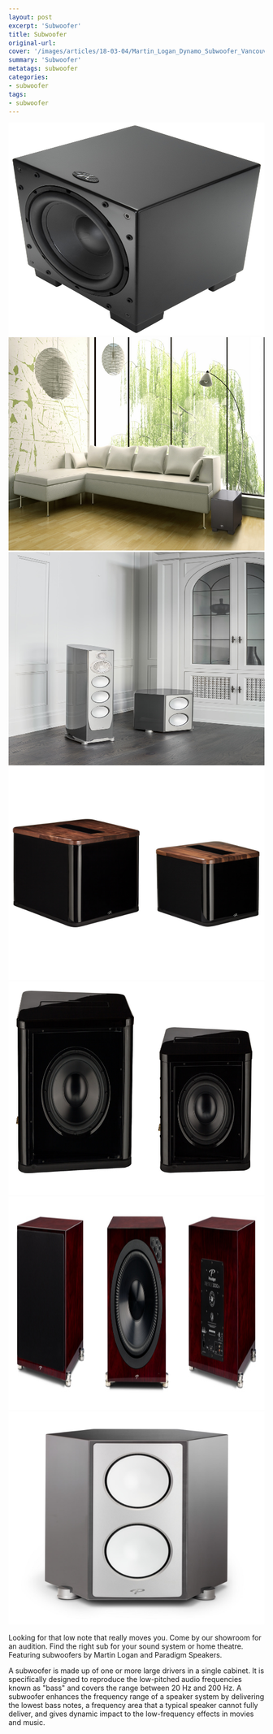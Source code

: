 ```yaml
---
layout: post
excerpt: 'Subwoofer'
title: Subwoofer
original-url:
cover: '/images/articles/18-03-04/Martin_Logan_Dynamo_Subwoofer_Vancouver.jpg'
summary: 'Subwoofer'
metatags: subwoofer
categories:
- subwoofer
tags:
- subwoofer
---
```

<div class="post-body entry-content" id="post-body-4174872115541856377" itemprop="description articleBody">
	<div style="text-align: left;">
    <img alt="" width="630" height="420" src="/images/articles/18-03-04/Martin_Logan_Dynamo_Subwoofer_Vancouver.jpg">
    <img alt="" width="630" height="420" src="/images/articles/18-03-04/Martin_logan_subwoofer.jpg">
    <img alt="" width="630" height="420" src="/images/articles/18-03-04/Persona_Sub_Canada.jpg">
    <img alt="" width="630" height="420" src="/images/articles/18-03-04/martin_logan_balanced_force_sub.jpg">
    <img alt="" width="630" height="420" src="/images/articles/18-03-04/martin_logan_balanced_force_subwoofer.jpg">
    <img alt="" width="630" height="420" src="/images/articles/18-03-04/paradigm_prestige_2000_subwoofer.jpg">
    <img alt="" width="630" height="420" src="/images/articles/18-03-04/persona_subwoofer_vancouver.jpg">
		<p>Looking for that low note that really moves you. Come by our showroom for an audition. Find the right sub for your sound system or home theatre. Featuring subwoofers by Martin Logan and Paradigm Speakers.</p>
		<p>A subwoofer is made up of one or more large drivers in a single cabinet. It is specifically designed to reproduce the low-pitched audio frequencies known as "bass" and covers the range between 20 Hz and 200 Hz. A subwoofer enhances the frequency range of a speaker system by delivering the lowest bass notes, a frequency area that a typical speaker cannot fully deliver, and gives dynamic impact to the low-frequency effects in movies and music.</p>
	</div>